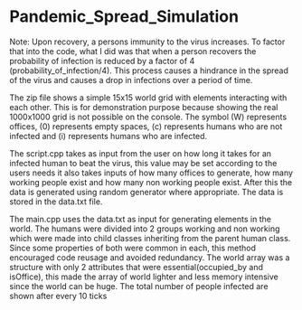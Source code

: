 # Pandemic_Spread_Simulation

Note: Upon recovery, a persons immunity to the virus increases. To factor that into the code, what I did was that when a person recovers the probability of infection is reduced by a factor of 4 
(probability_of_infection/4). This process causes a hindrance in the spread of the virus and causes a drop in infections over a period of time.

The zip file shows a simple 15x15 world grid with elements interacting with each other. This is for demonstration purpose because showing the real 1000x1000 grid is
not possible on the console. The symbol (W) represents offices, (0) represents empty spaces, (c<id>) represents humans who are not infected
and (i<id>) represents humans who are infected.

The script.cpp takes as input from the user on how long it takes for an infected human to beat the virus, this value may be set according to
the users needs it also takes inputs of how many offices to generate, how many working people exist and how many non working people exist.
After this the data is generated using random generator where appropriate. The data is stored in the data.txt file.

The main.cpp uses the data.txt as input for generating elements in the world. The humans were divided into 2 groups working and non working which
were made into child classes inheriting from the parent human class. Since some properties of both were common in each, this method encouraged code reusage 
and avoided redundancy. The world array was a structure with only 2 attributes that were essential(occupied_by and isOffice), this made the array of world lighter and less 
memory intensive since the world can be huge. The total number of people infected are shown after every 10 ticks


